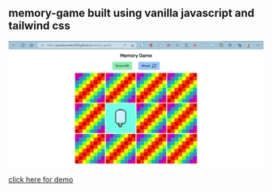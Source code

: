 ## memory-game built using vanilla javascript and tailwind css

![banner](https://github.com/pavanKumarKR2000/memory-game/blob/main/memory-game.png?raw=true)

[click here for demo](https://pavankumarkr2000.github.io/memory-game/)
